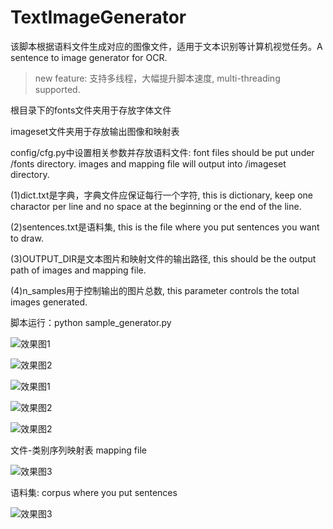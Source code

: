# TextImageGenerator
该脚本根据语料文件生成对应的图像文件，适用于文本识别等计算机视觉任务。A sentence to image generator for OCR.
>new feature: 支持多线程，大幅提升脚本速度, multi-threading supported.
>
根目录下的fonts文件夹用于存放字体文件
>
imageset文件夹用于存放输出图像和映射表
>
config/cfg.py中设置相关参数并存放语料文件: font files should be put under /fonts directory. images and mapping file will output into /imageset directory. 
>
(1)dict.txt是字典，字典文件应保证每行一个字符, this is dictionary, keep one charactor per line and no space at the beginning or the end of the line.
>
(2)sentences.txt是语料集, this is the file where you put sentences you want to draw.
>
(3)OUTPUT_DIR是文本图片和映射文件的输出路径, this should be the output path of images and mapping file.
>
(4)n_samples用于控制输出的图片总数, this parameter controls the total images generated.

>
脚本运行：python sample_generator.py
>
![效果图1](/imageset/0.jpeg)
>
![效果图2](/imageset/1.jpeg)
>
![效果图1](/imageset/6.jpeg)
>
![效果图2](/imageset/7.jpeg)
>
![效果图2](/imageset/9.jpeg)
>
文件-类别序列映射表 mapping file
>
![效果图3](/mapping.png)
>
语料集: corpus where you put sentences
>
![效果图3](/sentences.png)


